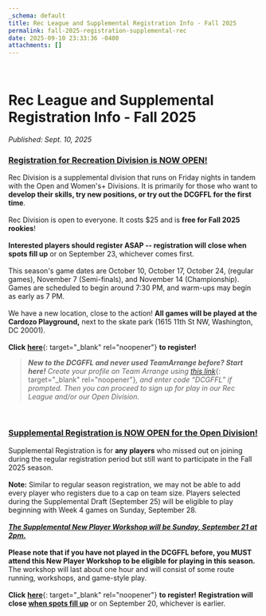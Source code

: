 ```yaml
---
_schema: default
title: Rec League and Supplemental Registration Info - Fall 2025
permalink: fall-2025-registration-supplemental-rec
date: 2025-09-10 23:33:36 -0400
attachments: []
---
```

&nbsp;

# Rec League and Supplemental Registration Info - Fall 2025

*Published: Sept. 10, 2025*

### **<u>Registration for Recreation Division is NOW OPEN!</u>**

Rec Division is a supplemental division that runs on Friday nights in tandem with the Open and Women's+ Divisions. It is primarily for those who want to **develop their skills, try new positions, or try out the DCGFFL for the first time**.<br><br>Rec Division is open to everyone. It costs $25 and is **free for Fall 2025 rookies**!<br><br>**Interested players should register ASAP -- registration will close when spots fill up** or on September 23, whichever comes first.<br><br>This season's game dates are October 10, October 17, October 24, (regular games), November 7 (Semi-finals), and November 14 (Championship). Games are scheduled to begin around 7:30 PM, and warm-ups may begin as early as 7 PM. <br><br>We have a new location, close to the action! **All games will be played at the Cardozo Playground,** next to the skate park (1615 11th St NW, Washington, DC 20001).<br><br>**Click** [**here**](https://teamarrange.com/organization/dcgffl/session/2281){: target="_blank" rel="noopener"} **to register!**

> ***New to the DCGFFL and never used TeamArrange before? Start here!** Create your profile on Team Arrange using* [*this link*](https://teamarrange.com/Account/Register?code=dcgffl){: target="_blank" rel="noopener"}*, and enter code “DCGFFL” if prompted. Then you can proceed to sign up for play in our Rec League and/or our Open Division.*

&nbsp;

### **<u>Supplemental Registration is NOW OPEN for the Open Division!</u>**

Supplemental Registration is for **any** **players** who missed out on joining during the regular registration period but still want to participate in the Fall 2025 season.<br><br>**Note:** Similar to regular season registration, we may not be able to add every player who registers due to a cap on team size. Players selected during the Supplemental Draft (September 25) will be eligible to play beginning with Week 4 games on Sunday, September 28.<br><u><br /></u>***<u>The Supplemental New Player Workshop will be Sunday, September 21 at 2pm.</u>***<br><br>**Please note that if you have not played in the DCGFFL before, you MUST attend this New Player Workshop to be eligible for playing in this season.** The workshop will last about one hour and will consist of some route running, workshops, and game-style play.<br><br>**Click** [**here**](https://teamarrange.com/organization/dcgffl/session/2243){: target="_blank" rel="noopener"} **to register!** **Registration will close <u>when spots fill up</u>** or on September 20, whichever is earlier.